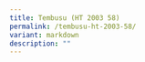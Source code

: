 ```yaml
---
title: Tembusu (HT 2003 58)
permalink: /tembusu-ht-2003-58/
variant: markdown
description: ""
---
```

